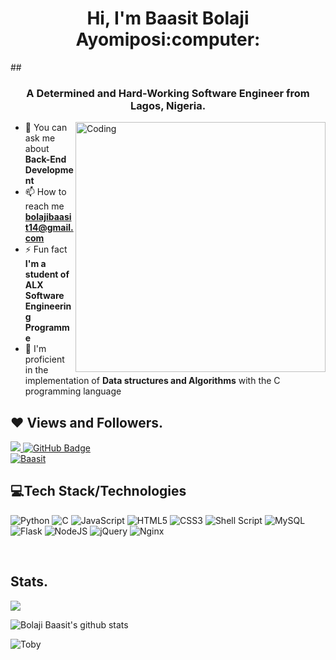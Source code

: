 
<h1 align="center">Hi, I'm Baasit Bolaji Ayomiposi:computer:</h1>
## <h3 align="center">A Determined and Hard-Working Software Engineer from Lagos, Nigeria.</h3>
<img align= "right" alt="Coding" width="400" src="https://github.com/abhisheknaiidu/abhisheknaiidu/blob/master/code.gif?raw=true">


- 💬 You can ask me about **Back-End Development**
- 📫 How to reach me **bolajibaasit14@gmail.com**
- ⚡ Fun fact **I'm a student of ALX Software Engineering Programme**
- 🔩 I'm proficient in the implementation of **Data structures and Algorithms** with the C programming language

## ❤ Views and Followers.

<a href="https://github.com/Toby16/github-profile-views-counter">
    <img src="https://komarev.com/ghpvc/?username=Toby16">
</a>
<a href="https://github.com/Toby16?tab=followers"><img src="https://img.shields.io/github/followers/Toby16?label=Followers&style=social" alt="GitHub Badge"></a>
<br>
<a href="https://twitter.com/3Below_" target="blank"><img src="https://img.shields.io/twitter/follow/3Below_?logo=twitter&style=for-the-badge" alt="Baasit"></a>
<br>

##  💻Tech Stack/Technologies
![Python](https://img.shields.io/badge/python-3670A0?style=for-the-badge&logo=python&logoColor=ffdd54)
![C](https://img.shields.io/badge/c-%2300599C.svg?style=for-the-badge&logo=c&logoColor=white)
![JavaScript](https://img.shields.io/badge/javascript-%23323330.svg?style=for-the-badge&logo=javascript&logoColor=%23F7DF1E)
![HTML5](https://img.shields.io/badge/html5-%23E34F26.svg?style=for-the-badge&logo=html5&logoColor=white)
![CSS3](https://img.shields.io/badge/css3-%231572B6.svg?style=for-the-badge&logo=css3&logoColor=white)
![Shell Script](https://img.shields.io/badge/shell_script-%23121011.svg?style=for-the-badge&logo=gnu-bash&logoColor=white)
![MySQL](https://img.shields.io/badge/mysql-%2300f.svg?style=for-the-badge&logo=mysql&logoColor=white)
![Flask](https://img.shields.io/badge/flask-%23000.svg?style=for-the-badge&logo=flask&logoColor=white)
![NodeJS](https://img.shields.io/badge/node.js-6DA55F?style=for-the-badge&logo=node.js&logoColor=white)
![jQuery](https://img.shields.io/badge/jquery-%230769AD.svg?style=for-the-badge&logo=jquery&logoColor=white)
![Nginx](https://img.shields.io/badge/nginx-%23009639.svg?style=for-the-badge&logo=nginx&logoColor=white)

<br>

## Stats.
 <p><img align="center" src="https://github-readme-stats.vercel.app/api/top-langs/?username=Toby16&layout=compact&theme=dark&hide_border=false" /></p>
<p><img align="center" src="https://github-readme-stats.vercel.app/api?username=Toby16&show_icons=true&include_all_commits=true&count_private=true&layout=compact&theme=dark&hide_border=false&border_radius=2&hide=contribs" alt="Bolaji Baasit's github stats" /></p>

<p><img align="center" src="https://github-readme-streak-stats.herokuapp.com/?user=Toby16&theme=dark" alt="Toby" /></p>
